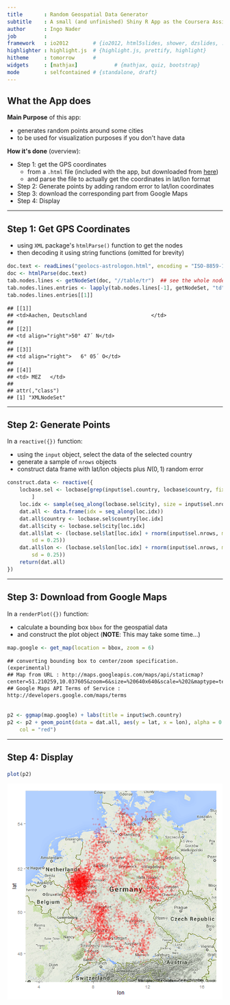 ```yaml
---
title       : Random Geospatial Data Generator
subtitle    : A small (and unfinished) Shiny R App as the Coursera Assignment
author      : Ingo Nader
job         : 
framework   : io2012        # {io2012, html5slides, shower, dzslides, ...}
highlighter : highlight.js  # {highlight.js, prettify, highlight}
hitheme     : tomorrow      # 
widgets     : [mathjax]            # {mathjax, quiz, bootstrap}
mode        : selfcontained # {standalone, draft}
---
```





## What the App does

**Main Purpose** of this app:
* generates random points around some cities
* to be used for visualization purposes if you don't have data

**How it's done** (overview):
* Step 1: get the GPS coordinates 
  * from a `.html` file (included with the app, 
but downloaded from [here](http://www.google.com.tr/url?sa=t&rct=j&q=&esrc=s&source=web&cd=1&cad=rja&uact=8&ved=0CBwQFjAA&url=http%3A%2F%2Fwww.astrologon.com%2Fpositionen.htm&ei=5PufU-WSH-fy7AaWm4CwDQ&usg=AFQjCNHS_L79tP4JByIyzX7WvvTAUV19bg&bvm=bv.68911936,d.ZGU))
  * and parse the file to actually get the coordinates in lat/lon format
* Step 2: Generate points by adding random error to lat/lon coordinates
* Step 3: download the corresponding part from Google Maps
* Step 4: Display

--- 

## Step 1: Get GPS Coordinates

* using `XML` package's `htmlParse()` function to get the nodes
* then decoding it using string functions (omitted for brevity)


```r
doc.text <- readLines("geolocs-astrologon.html", encoding = "ISO-8859-1")
doc <- htmlParse(doc.text)
tab.nodes.lines <- getNodeSet(doc, "//table/tr")  ## see the whole node, including html tags:
tab.nodes.lines.entries <- lapply(tab.nodes.lines[-1], getNodeSet, "td")
tab.nodes.lines.entries[[1]]
```

```
## [[1]]
## <td>Aachen, Deutschland                     </td> 
## 
## [[2]]
## <td align="right">50° 47´ N</td> 
## 
## [[3]]
## <td align="right">   6° 05´ O</td> 
## 
## [[4]]
## <td> MEZ   </td> 
## 
## attr(,"class")
## [1] "XMLNodeSet"
```


--- 

## Step 2: Generate Points

In a `reactive({})` function:
* using the `input` object, select the data of the selected country
* generate a sample of `nrows` objects
* construct data frame with lat/lon objects plus $N(0,1)$ random error


```r
construct.data <- reactive({
    locbase.sel <- locbase[grep(input$sel.country, locbase$country, fixed = TRUE), 
        ]
    loc.idx <- sample(seq_along(locbase.sel$city), size = input$sel.nrows, replace = TRUE)
    dat.all <- data.frame(idx = seq_along(loc.idx))
    dat.all$country <- locbase.sel$country[loc.idx]
    dat.all$city <- locbase.sel$city[loc.idx]
    dat.all$lat <- (locbase.sel$lat[loc.idx] + rnorm(input$sel.nrows, mean = 0, 
        sd = 0.25))
    dat.all$lon <- (locbase.sel$lon[loc.idx] + rnorm(input$sel.nrows, mean = 0, 
        sd = 0.25))
    return(dat.all)
})
```



--- 

## Step 3: Download from Google Maps

In a `renderPlot({})` function:
* calculate a bounding box `bbox` for the geospatial data
* and construct the plot object (**NOTE**: This may take some time...)


```r
map.google <- get_map(location = bbox, zoom = 6)
```

```
## converting bounding box to center/zoom specification. (experimental)
## Map from URL : http://maps.googleapis.com/maps/api/staticmap?center=51.210259,10.037605&zoom=6&size=%20640x640&scale=%202&maptype=terrain&sensor=false
## Google Maps API Terms of Service : http://developers.google.com/maps/terms
```

```r

p2 <- ggmap(map.google) + labs(title = input$wch.country)
p2 <- p2 + geom_point(data = dat.all, aes(y = lat, x = lon), alpha = 0.2, size = 2, 
    col = "red")
```

--- 

## Step 4: Display


```r
plot(p2)
```

![plot of chunk display](figure/display.png) 



